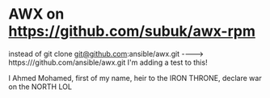 # AWX on https://github.com/subuk/awx-rpm
instead of git clone git@github.com:ansible/awx.git ----> https:///github.com/ansible/awx.git
I'm adding a test to this!

I Ahmed Mohamed, first of my name, heir to the IRON THRONE, declare war on the NORTH LOL
